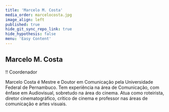 ```yaml
---
title: 'Marcelo M. Costa'
media_order: marcelocosta.jpg
image_align: left
published: true
hide_git_sync_repo_link: true
hide_hypothesis: false
menu: 'Easy Content'
---
```


## Marcelo M. Costa

!! Coordenador

Marcelo Costa é Mestre e Doutor em Comunicação pela Universidade Federal de Pernambuco. Tem experiência na área de Comunicação, com ênfase em Audiovisual, sobretudo na área do cinema. Atua como roteirista, diretor cinematográfico, crítico de cinema e professor nas áreas de comunicação e artes visuais.